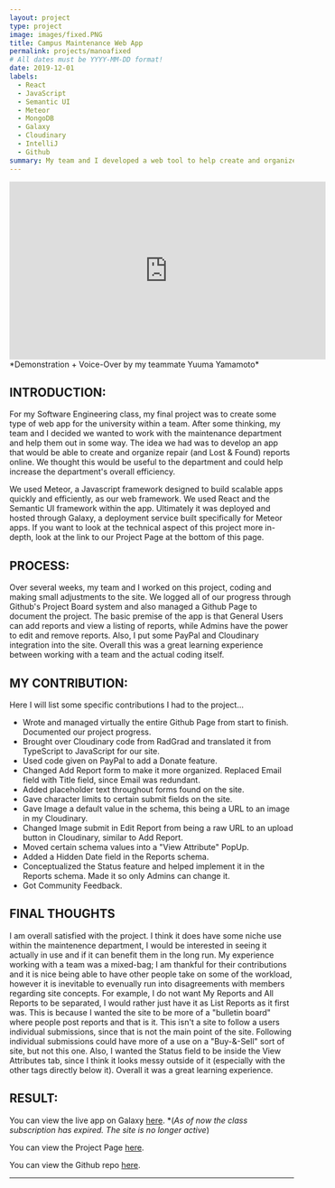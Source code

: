 ```yaml
---
layout: project
type: project
image: images/fixed.PNG
title: Campus Maintenance Web App
permalink: projects/manoafixed
# All dates must be YYYY-MM-DD format!
date: 2019-12-01
labels:
  - React
  - JavaScript
  - Semantic UI
  - Meteor
  - MongoDB
  - Galaxy
  - Cloudinary
  - IntelliJ
  - Github
summary: My team and I developed a web tool to help create and organize campus-related repair reports.
---
```


<iframe width="560" height="315" src="https://www.youtube.com/embed/D70NVoY2TAI" frameborder="0" allowfullscreen=""></iframe>
   *Demonstration + Voice-Over by my teammate Yuuma Yamamoto*

## INTRODUCTION:
For my Software Engineering class, my final project was to create some type of web app for the university within a team. After some thinking, my team and I decided we wanted to work with the maintenance department and help them out
in some way. The idea we had was to develop an app that would be able to create and organize repair (and Lost & Found) reports online. We thought this would be useful to the department and could help increase the department's overall efficiency. 

We used Meteor, a Javascript framework designed to build scalable apps quickly and efficiently, as our web framework. We used React and the Semantic UI framework within the app. Ultimately it was deployed and hosted through Galaxy, a deployment service built specifically for Meteor apps. If you want to look at the technical aspect of this project more in-depth, look at the link to our Project Page at the bottom of this page.

## PROCESS:
Over several weeks, my team and I worked on this project, coding and making small adjustments to the site. We logged all of our progress through Github's Project Board system and also managed a Github Page to document the project. The basic premise of the app is that General Users can add reports and view a listing of reports, while Admins have the power to edit and remove reports. Also, I put some PayPal and Cloudinary integration into the site. Overall this was a great learning experience between working with a team and the actual coding itself.

## MY CONTRIBUTION:
Here I will list some specific contributions I had to the project...

* Wrote and managed virtually the entire Github Page from start to finish. Documented our project progress.
* Brought over Cloudinary code from RadGrad and translated it from TypeScript to JavaScript for our site.
* Used code given on PayPal to add a Donate feature.
* Changed Add Report form to make it more organized. Replaced Email field with Title field, since Email was redundant.
* Added placeholder text throughout forms found on the site.
* Gave character limits to certain submit fields on the site.
* Gave Image a default value in the schema, this being a URL to an image in my Cloudinary.
* Changed Image submit in Edit Report from being a raw URL to an upload button in Cloudinary, similar to Add Report.
* Moved certain schema values into a "View Attribute" PopUp.
* Added a Hidden Date field in the Reports schema.
* Conceptualized the Status feature and helped implement it in the Reports schema. Made it so only Admins can change it.
* Got Community Feedback.

## FINAL THOUGHTS
I am overall satisfied with the project. I think it does have some niche use within the maintenence department, I would be interested in seeing it actually in use and if it can benefit them in the long run. My experience working with a team was a mixed-bag; I am thankful for their contributions and it is nice being able to have other people take on some of the workload, however it is inevitable to evenually run into disagreements with members regarding site concepts. For example, I do not want My Reports and All Reports to be separated, I would rather just have it as List Reports as it first was. This is because I wanted the site to be more of a "bulletin board" where people post reports and that is it. This isn't a site to follow a users individual submissions, since that is not the main point of the site. Following individual submissions could have more of a use on a "Buy-&-Sell" sort of site, but not this one. Also, I wanted the Status field to be inside the View Attributes tab, since I think it looks messy outside of it (especially with the other tags directly below it). Overall it was a great learning experience.

## RESULT:
You can view the live app on Galaxy [here](http://manoafixed.meteorapp.com/#/). 
*(*As of now the class subscription has expired. The site is no longer active*)

You can view the Project Page [here](https://manoa-fixed.github.io/).

You can view the Github repo [here](https://github.com/manoa-fixed).

***************************************************************************************


